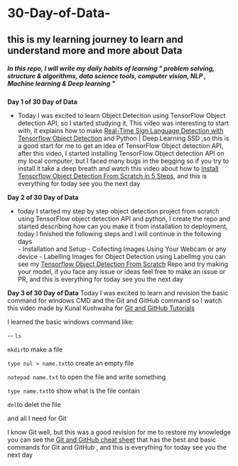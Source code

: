 # 30-Day-of-Data-

## this is my learning journey to learn and understand more and more about Data
##### In this repo, I will write my daily habits of learning " problem solving, structure & algorithms, data science tools, computer vision, NLP , Machine learning & Deep learning "





**Day 1 of 30 Day of Data**
- Today I was excited to learn Object Detection using TensorFlow Object detection API, so I started studying it, This video was interesting to start with, it explains how to make [Real-Time Sign Language Detection with Tensorflow Object Detection](https://www.youtube.com/watch?v=pDXdlXlaCco) and Python | Deep Learning SSD ,so this is a good start for me to get an idea of TensorFlow Object detection API, after this video, I started installing TensorFlow Object detection API on my local computer, but I faced many bugs in the begging so if you try to install it take a deep breath and watch this video about how to [Install Tensorflow Object Detection From Scratch in 5 Steps](https://www.youtube.com/watch?v=dZh_ps8gKgs), and this is everything for today see you the next day 


**Day 2 of 30 Day of Data**
- today I started my step by step object detection project from scratch using TensorFlow object detection API and python, I create the repo and started describing how can you make it from installation to deployment, today I finished the following steps and I will continue in the following days  
                                   - Installation and Setup
                                   - Collecting Images Using Your Webcam or any device 
                                   - Labelling Images for Object Detection using LabelImg
you can see my [Tensorflow Object Detection From Scratch](https://github.com/Kareem-negm/Tensorflow-Object-Detection-From-Scratch) Repo and try making your model, if you face any issue or ideas feel free to make an issue or PR, and this is everything for today see you the next day 


**Day 3 of 30 Day of Data**
Today I was excited to learn and revision the basic command for windows CMD and the Git and GitHub command so I watch this video made by  Kunal Kushwaha for [Git and GitHub Tutorials](https://www.youtube.com/watch?v=apGV9Kg7ics) 

I learned the basic windows command like:

-- `ls` 

`mkdir`to make a file

`type nul > name.txt`to create an empty file 

`notepad name.txt` to open the file and write something 

`type name.txt`to show what is the file contain 

`del`to delet the file 

and all I need for Git 


I know Git well, but this was a good revision for me to restore my knowledge 
you can see the [Git and GitHub cheat sheet](https://github.com/Kareem-negm/30-Day-of-Data/tree/main/Git%20and%20GitHub%20cheat%20sheet) that has the best and basic commands for Git and GitHub , and this is everything for today see you the next day 
